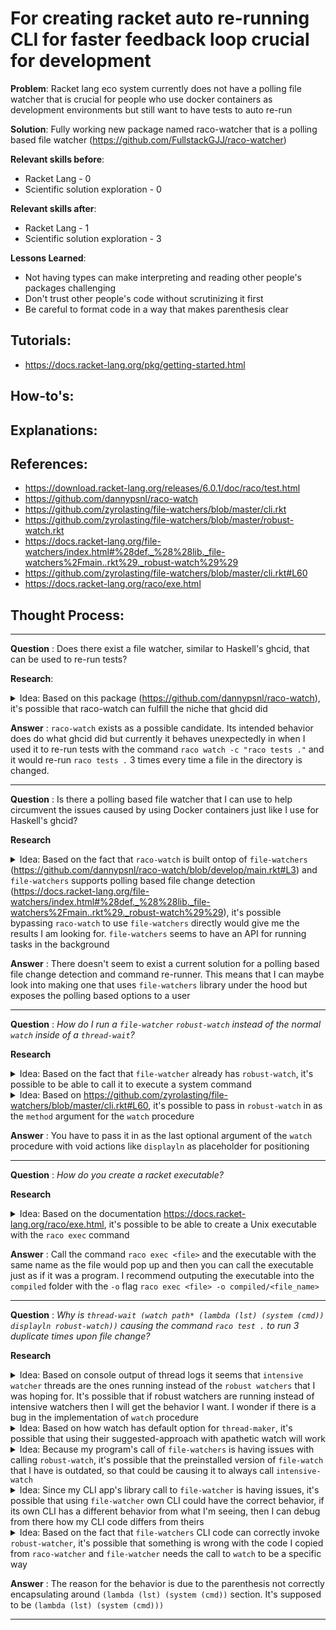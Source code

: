 # For creating racket auto re-running CLI for faster feedback loop crucial for development

**Problem**: Racket lang eco system currently does not have a polling file watcher that is crucial for people who use docker containers as development environments but still want to have tests to auto re-run

**Solution**: Fully working new package named raco-watcher that is a polling based file watcher (https://github.com/FullstackGJJ/raco-watcher)

**Relevant skills before**:
- Racket Lang - 0
- Scientific solution exploration - 0

**Relevant skills after**:
- Racket Lang - 1
- Scientific solution exploration - 3

**Lessons Learned**:
- Not having types can make interpreting and reading other people's packages challenging
- Don't trust other people's code without scrutinizing it first
- Be careful to format code in a way that makes parenthesis clear

## Tutorials:
- https://docs.racket-lang.org/pkg/getting-started.html

## How-to's:

## Explanations:

## References:
- https://download.racket-lang.org/releases/6.0.1/doc/raco/test.html
- https://github.com/dannypsnl/raco-watch
- https://github.com/zyrolasting/file-watchers/blob/master/cli.rkt
- https://github.com/zyrolasting/file-watchers/blob/master/robust-watch.rkt
- https://docs.racket-lang.org/file-watchers/index.html#%28def._%28%28lib._file-watchers%2Fmain..rkt%29._robust-watch%29%29
- https://github.com/zyrolasting/file-watchers/blob/master/cli.rkt#L60
- https://docs.racket-lang.org/raco/exe.html

## Thought Process:
---

**Question**
: Does there exist a file watcher, similar to Haskell's ghcid, that can be used to re-run tests?

**Research**:

<details>

<summary> Idea: Based on this package (<a href="url">https://github.com/dannypsnl/raco-watch</a>), it's possible that raco-watch can fulfill the niche that ghcid did </summary>

>Outcome: After I installed raco watch with `raco pkg install --auto raco-watch` command and ran `raco watch -c "raco tests ."`, I saw that it did re-run `raco tests .` for every file change but it would run it 3 times for some reason. The fact that raco-watch re-runs the command multiple times can be very bad and I need to find a solution to that

</details>

**Answer**
: `raco-watch` exists as a possible candidate. Its intended behavior does do what ghcid did but currently it behaves unexpectedly in when I used it to re-run tests with the command `raco watch -c "raco tests ."` and it would re-run `raco tests .` 3 times every time a file in the directory is changed.

---

**Question**
: Is there a polling based file watcher that I can use to help circumvent the issues caused by using Docker containers just like I use for Haskell's ghcid?

**Research**

<details>

<summary> Idea: Based on the fact that <code>raco-watch</code> is built ontop of <code>file-watchers</code> (<a href="url">https://github.com/dannypsnl/raco-watch/blob/develop/main.rkt#L3</a>) and <code>file-watchers</code> supports polling based file change detection (<a href="url">https://docs.racket-lang.org/file-watchers/index.html#%28def._%28%28lib._file-watchers%2Fmain..rkt%29._robust-watch%29%29</a>), it's possible bypassing <code>raco-watch</code> to use <code>file-watchers</code> directly would give me the results I am looking for. <code>file-watchers</code> seems to have an API for running tasks in the background </summary>

>Outcome: When I tried `raco file-watchers -h`, I did not get a helpful CLI interface to be able to create a poll based file watching command or be able to use it to auto re-run unit tests. This means I should look into the main method of the code for the package to learn how to actually give it the commands it should be re-running. If it does not have a mechanism for that, then maybe it is only meant to alert of file change and not to execute any action.

</details>

**Answer**
: There doesn't seem to exist a current solution for a polling based file change detection and command re-runner. This means that I can maybe look into making one that uses `file-watchers` library under the hood but exposes the polling based options to a user

---

**Question**
: _How do I run a `file-watcher` `robust-watch` instead of the normal `watch` inside of a `thread-wait`?_

**Research**

<details>

<summary> Idea: Based on the fact that <code>file-watcher</code> already has <code>robust-watch</code>, it's possible to be able to call it to execute a system command </summary>

>Outcome: When I tried examining different ways to call `file-watcher` -> `robust-watch` in the repl I didn't get to see the re-run working in the repl, I think this means that there's something I'm not understanding with getting main modules to work in repl. Will have to think of other strategies

</details>
<details>

<summary> Idea: Based on <a href="url">https://github.com/zyrolasting/file-watchers/blob/master/cli.rkt#L60</a>, it's possible to pass in <code>robust-watch</code> in as the <code>method</code> argument for the <code>watch</code> procedure </summary>

>Outcome: When I followed `file-watcher` CLI example I did get the code to run with what I'm assuming `robust-watch`.

</details>

**Answer**
: You have to pass it in as the last optional argument of the `watch` procedure with void actions like `displayln` as placeholder for positioning

---

**Question**
: _How do you create a racket executable?_

**Research**

<details>

<summary> Idea: Based on the documentation <a href="url">https://docs.racket-lang.org/raco/exe.html</a>, it's possible to be able to create a Unix executable with the <code>raco exec</code> command </summary>

>Outcome: I tried the command `raco exe main.rkt -o watcher I did get a `main` executable to come out and was able to run it with `./main --help` call. I also unfortunately saw that it ran the same command `raco test .` 3 times just as the undesirable behavior that I saw from `raco watch` program.  I'm not sure why it's having the same issue, especially when I'm specifically using the file polling way for detecting file changes.

</details>

**Answer**
: Call the command `raco exec <file>` and the executable with the same name as the file would pop up and then you can call the executable just as if it was a program. I recommend outputing the executable into the `compiled` folder with the `-o` flag `raco exec <file> -o compiled/<file_name>`

---

**Question**
: _Why is `thread-wait (watch path* (lambda (lst) (system (cmd)) displayln robust-watch))` causing the command `raco test .` to run 3 duplicate times upon file change?_

**Research**

<details>

<summary> Idea: Based on console output of thread logs it seems that <code>intensive watcher</code> threads are the ones running instead of the <code>robust watchers</code> that I was hoping for. It's possible that if robust watchers are running instead of intensive watchers then I will get the behavior I want. I wonder if there is a bug in the implementation of <code>watch</code> procedure </summary>

>Outcome: When I tried to explore why intensive watcher threads are running instead of robust watchers, I noticed in this line of code https://github.com/zyrolasting/file-watchers/blob/master/main.rkt#L55 it may be creating more watchers than expected. I'm struggling to find where `thread-maker` is defined though. Once I can find the definition of `thread-maker` I think I can figure out what's going on. It would be way more helpful if people use prefix to make clear import calls.

</details>

<details>

<summary> Idea: Based on how watch has default option for <code>thread-maker</code>, it's possible that using their suggested-approach with apathetic watch will work </summary>

>Outcome: When swapped to use `apathetic-watch`, the same result still happened with `intensive-watch` printing out its attempt to monitor the file system and running the command 3 times, I might want to examine CLI usage of `file-watchers` directly and see how robust and intensive differs

</details>

<details>

<summary> Idea: Because my program's call of <code>file-watchers</code> is having issues with calling <code>robust-watch</code>, it's possible that the preinstalled version of <code>file-watch</code> that I have is outdated, so that could be causing it to always call <code>intensive-watch</code> </summary>

>Outcome: When I searched the user directory for racket packages in `.local/share/racket/8.3/pkgs/file-watchers`, I found that it had a matching version to the code I was reading, I'm not sure why my library call to `watch` is behaving like `intensive-watch` is the default behavior

</details>

<details>

<summary> Idea: Since my CLI app's library call to <code>file-watcher</code> is having issues, it's possible that using <code>file-watcher</code> own CLI could have the correct behavior, if its own CLI has a different behavior from what I'm seeing, then I can debug from there how my CLI code differs from theirs </summary>

>Outcome: When I execute the command `raco file-watchers -m robust` and edit the `main.rkt` file to trigger file-change notification, the console prints out that the `robust-watcher` detected the change once and prints out once as expected. When I execute the command `raco file-watchers -m intensive` I noticed `intensive-watcher` threads would detect the change then print out 3 times about what it's doing upon editing `main.rkt`. The intensive watcher behavior looks exactly like the problem I'm facing in my CLI code's library call to `watch` while the `robust-watcher` option looks like what I want. I probably have to experiment with copy pasting `file-watcher` CLI code exactly and working from there

</details>

<details>

<summary> Idea: Based on the fact that <code>file-watchers</code> CLI code can correctly invoke <code>robust-watcher</code>, it's possible that something is wrong with the code I copied from <code>raco-watcher</code> and <code>file-watcher</code> needs the call to <code>watch</code> to be a specific way </summary>

>Outcome: When I ported over the `file-watcher` CLI code, I still had the same problem with `intensive-watch` kicking off. However, during closely examining the code, I saw that the parenthesis were not closed around the lambda method to isolate the system call. It was still valid parenthesis closing to the Racket compiler but for the logic I was trying to encapsulate it was invalid. Switching from `(thread-wait (fw:watch exists (lambda (lst) (sys:system (cmd)) displayln fw:robust-watch)))` to `(thread-wait (fw:watch exists (lambda (lst) (sys:system (cmd))) displayln fw:robust-watch))` allowed the code to work properly. The original line of code with the incorrect closing parenthesis actually came from the writer of `raco-watch` and me not identifying the closing parenthesis issue (which explains why using `raco-watch` package has the same error behavior). Lesson to self, scrutinize other people's packages because it's possible to get weird behaviors with even code that passes compiler check. It's also probably super important to format the code to make parenthesis easier to check and verify. One liners with lot of parenthesis can be hard to verify its correctness.

</details>

**Answer**
: The reason for the behavior is due to the parenthesis not correctly encapsulating around `(lambda (lst) (system (cmd))` section. It's supposed to be `(lambda (lst) (system (cmd)))`

---
